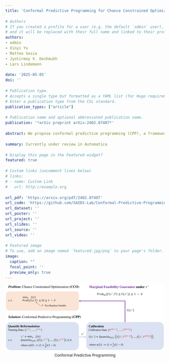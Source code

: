 ```yaml
---
title: 'Conformal Predictive Programming for Chance Constrained Optimization'

# Authors
# If you created a profile for a user (e.g. the default `admin` user), write the username (folder name) here
# and it will be replaced with their full name and linked to their profile.
authors:
- admin
- Xinyi Yu
- Matteo Sesia
- Jyotirmoy V. Deshmukh
- Lars Lindemann

date: '2025-05-05'
doi: ''

# Publication type.
# Accepts a single type but formatted as a YAML list (for Hugo requirements).
# Enter a publication type from the CSL standard.
publication_types: ["article"]

# Publication name and optional abbreviated publication name.
publication: '*arXiv preprint arXiv:2402.07407*'

abstract: We propose conformal predictive programming (CPP), a framework to solve chance constrained optimization problems, i.e., optimization problems with constraints that are functions of random variables. CPP utilizes samples from these random variables along with the quantile lemma - central to conformal prediction - to transform the chance constrained optimization problem into a deterministic problem with a quantile reformulation. CPP inherits a priori guarantees on constraint satisfaction from existing sample average approximation approaches for a class of chance constrained optimization problems, and it provides a posteriori guarantees that are of conditional and marginal nature otherwise. The strength of CPP is that it can easily support different variants of conformal prediction which have been (or will be) proposed within the conformal prediction community. To illustrate this, we present robust CPP to deal with distribution shifts in the random variables and Mondrian CPP to deal with class conditional chance constraints. To enable tractable solutions to the quantile reformulation, we present a mixed integer programming method (CPP-MIP) encoding, a bilevel optimization strategy (CPP-Bilevel), and a sampling-and-discarding optimization strategy (CPP-Discarding). We also extend CPP to deal with joint chance constrained optimization (JCCO). In a series of case studies, we show the validity of the aforementioned approaches, empirically compare CPP-MIP, CPP-Bilevel, as well as CPP-Discarding, and illustrate the advantage of CPP as compared to scenario approach.

summary: Currently under review in Automatica

# Display this page in the Featured widget?
featured: true

# Custom links (uncomment lines below)
# links:
# - name: Custom Link
#   url: http://example.org

url_pdf: 'https://arxiv.org/pdf/2402.07407'
url_code: 'https://github.com/SAIDS-Lab/Conformal-Predictive-Programming-for-CCO'
url_dataset: ''
url_poster: ''
url_project: ''
url_slides: ''
url_source: ''
url_video: ''

# Featured image
# To use, add an image named `featured.jpg/png` to your page's folder.
image:
  caption: ""
  focal_point: ''
  preview_only: true
---
```


<center>

![MKCT_workflow](featured.png)
<small>Conformal Predictive Programming</small>

</center>
